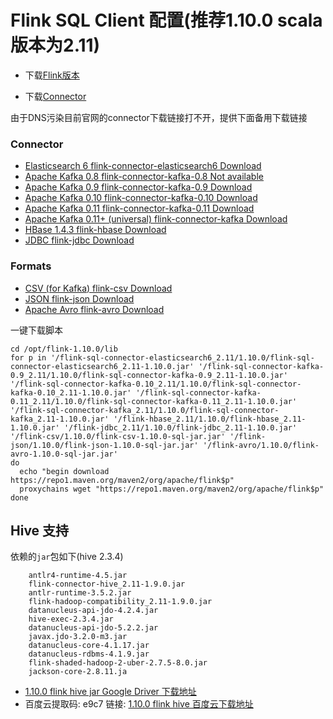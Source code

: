 # Flink SQL Client 配置(推荐1.10.0 scala 版本为2.11)

- 下载[Flink版本](https://flink.apache.org/downloads.html)

- 下载[Connector](https://ci.apache.org/projects/flink/flink-docs-stable/dev/table/connect.html)

由于DNS污染目前官网的connector下载链接打不开，提供下面备用下载链接


### Connector

- [Elasticsearch	6	flink-connector-elasticsearch6	Download](https://repo1.maven.org/maven2/org/apache/flink/flink-sql-connector-elasticsearch6_2.11/1.10.0/flink-sql-connector-elasticsearch6_2.11-1.10.0.jar)
- [Apache Kafka	0.8	flink-connector-kafka-0.8	Not available](#)
- [Apache Kafka	0.9	flink-connector-kafka-0.9	Download](https://repo1.maven.org/maven2/org/apache/flink/flink-sql-connector-kafka-0.9_2.11/1.10.0/flink-sql-connector-kafka-0.9_2.11-1.10.0.jar)
- [Apache Kafka	0.10	flink-connector-kafka-0.10	Download](https://repo1.maven.org/maven2/org/apache/flink/flink-sql-connector-kafka-0.10_2.11/1.10.0/flink-sql-connector-kafka-0.10_2.11-1.10.0.jar)
- [Apache Kafka	0.11	flink-connector-kafka-0.11	Download](https://repo1.maven.org/maven2/org/apache/flink/flink-sql-connector-kafka-0.11_2.11/1.10.0/flink-sql-connector-kafka-0.11_2.11-1.10.0.jar)
- [Apache Kafka	0.11+ (universal)	flink-connector-kafka	Download](https://repo1.maven.org/maven2/org/apache/flink/flink-sql-connector-kafka_2.11/1.10.0/flink-sql-connector-kafka_2.11-1.10.0.jar)
- [HBase	1.4.3	flink-hbase	Download](https://repo1.maven.org/maven2/org/apache/flink/flink-hbase_2.11/1.10.0/flink-hbase_2.11-1.10.0.jar)
- [JDBC	 	flink-jdbc	Download](https://repo1.maven.org/maven2/org/apache/flink/flink-jdbc_2.11/1.10.0/flink-jdbc_2.11-1.10.0.jar)

### Formats

- [CSV (for Kafka)	flink-csv	Download](https://repo1.maven.org/maven2/org/apache/flink/flink-csv/1.10.0/flink-csv-1.10.0-sql-jar.jar)
- [JSON	flink-json	Download](https://repo1.maven.org/maven2/org/apache/flink/flink-json/1.10.0/flink-json-1.10.0-sql-jar.jar)
- [Apache Avro	flink-avro	Download](https://repo1.maven.org/maven2/org/apache/flink/flink-avro/1.10.0/flink-avro-1.10.0-sql-jar.jar)

一键下载脚本

    cd /opt/flink-1.10.0/lib
    for p in '/flink-sql-connector-elasticsearch6_2.11/1.10.0/flink-sql-connector-elasticsearch6_2.11-1.10.0.jar' '/flink-sql-connector-kafka-0.9_2.11/1.10.0/flink-sql-connector-kafka-0.9_2.11-1.10.0.jar' '/flink-sql-connector-kafka-0.10_2.11/1.10.0/flink-sql-connector-kafka-0.10_2.11-1.10.0.jar' '/flink-sql-connector-kafka-0.11_2.11/1.10.0/flink-sql-connector-kafka-0.11_2.11-1.10.0.jar' '/flink-sql-connector-kafka_2.11/1.10.0/flink-sql-connector-kafka_2.11-1.10.0.jar' '/flink-hbase_2.11/1.10.0/flink-hbase_2.11-1.10.0.jar' '/flink-jdbc_2.11/1.10.0/flink-jdbc_2.11-1.10.0.jar' '/flink-csv/1.10.0/flink-csv-1.10.0-sql-jar.jar' '/flink-json/1.10.0/flink-json-1.10.0-sql-jar.jar' '/flink-avro/1.10.0/flink-avro-1.10.0-sql-jar.jar'
    do
      echo "begin download https://repo1.maven.org/maven2/org/apache/flink$p"
      proxychains wget "https://repo1.maven.org/maven2/org/apache/flink$p"
    done
    


## Hive 支持

依赖的`jar`包如下(hive 2.3.4)

		antlr4-runtime-4.5.jar        
		flink-connector-hive_2.11-1.9.0.jar
		antlr-runtime-3.5.2.jar        
		flink-hadoop-compatibility_2.11-1.9.0.jar
		datanucleus-api-jdo-4.2.4.jar  
		hive-exec-2.3.4.jar
		datanucleus-api-jdo-5.2.2.jar 
		javax.jdo-3.2.0-m3.jar
		datanucleus-core-4.1.17.jar   
		datanucleus-rdbms-4.1.9.jar    
		flink-shaded-hadoop-2-uber-2.7.5-8.0.jar
		jackson-core-2.8.11.ja

- [1.10.0 flink hive jar Google Driver 下载地址](https://drive.google.com/file/d/1hRit-IsX7zvkHloUg5S36czWKvpBgBtN/view?usp=sharing)
- 百度云提取码: e9c7 链接:  [1.10.0 flink hive 百度云下载地址](https://pan.baidu.com/s/1WFH4T7AiV31PrptTRTqzJA)

